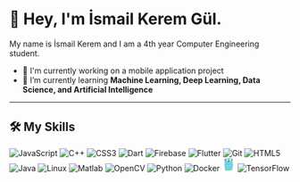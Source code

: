 <h1 align="left">👋 Hey, I'm İsmail Kerem Gül.</h1>

<p align="left">My name is İsmail Kerem and I am a 4th year Computer Engineering student.</p>

- 🔭 I'm currently working on a mobile application project  
- 🌱 I’m currently learning **Machine Learning, Deep Learning, Data Science, and Artificial Intelligence**

---

<h2 align="left">🛠 My Skills</h2>

<div align="left">
  <img src="https://cdn.jsdelivr.net/gh/devicons/devicon/icons/javascript/javascript-original.svg" width="24" height="24" alt="JavaScript" />
  <img src="https://cdn.jsdelivr.net/gh/devicons/devicon/icons/cplusplus/cplusplus-original.svg" width="24" height="24" alt="C++" />
  <img src="https://cdn.jsdelivr.net/gh/devicons/devicon/icons/css3/css3-original.svg" width="24" height="24" alt="CSS3" />
  <img src="https://cdn.jsdelivr.net/gh/devicons/devicon/icons/dart/dart-original.svg" width="24" height="24" alt="Dart" />
  <img src="https://cdn.jsdelivr.net/gh/devicons/devicon/icons/firebase/firebase-plain.svg" width="24" height="24" alt="Firebase" />
  <img src="https://cdn.jsdelivr.net/gh/devicons/devicon/icons/flutter/flutter-original.svg" width="24" height="24" alt="Flutter" />
  <img src="https://cdn.jsdelivr.net/gh/devicons/devicon/icons/git/git-original.svg" width="24" height="24" alt="Git" />
  <img src="https://cdn.jsdelivr.net/gh/devicons/devicon/icons/html5/html5-original.svg" width="24" height="24" alt="HTML5" />
  <img src="https://cdn.jsdelivr.net/gh/devicons/devicon/icons/java/java-original.svg" width="24" height="24" alt="Java" />
  <img src="https://cdn.jsdelivr.net/gh/devicons/devicon/icons/linux/linux-original.svg" width="24" height="24" alt="Linux" />
  <img src="https://cdn.jsdelivr.net/gh/devicons/devicon/icons/matlab/matlab-original.svg" width="24" height="24" alt="Matlab" />
  <img src="https://cdn.jsdelivr.net/gh/devicons/devicon/icons/opencv/opencv-original.svg" width="24" height="24" alt="OpenCV" />
  <img src="https://cdn.jsdelivr.net/gh/devicons/devicon/icons/python/python-original.svg" width="24" height="24" alt="Python" />
  <img src="https://cdn.jsdelivr.net/gh/devicons/devicon/icons/docker/docker-original.svg" width="24" height="24" alt="Docker" />
  <img src="https://raw.githubusercontent.com/devicons/devicon/master/icons/go/go-original.svg" width="24" height="24" alt="Go" />
  <img src="https://cdn.jsdelivr.net/gh/devicons/devicon/icons/tensorflow/tensorflow-original.svg" width="24" height="24" alt="TensorFlow" />
</div>
